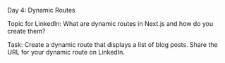 Day 4: Dynamic Routes

Topic for LinkedIn:
What are dynamic routes in Next.js and how do you create them?

Task:
Create a dynamic route that displays a list of blog posts. Share the URL for your dynamic route on LinkedIn.
